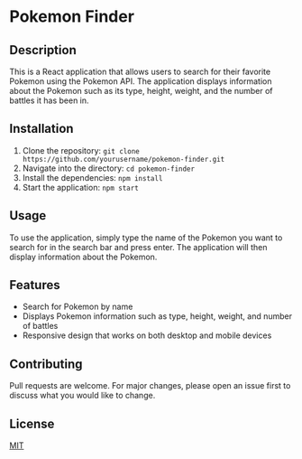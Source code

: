 # Pokemon Finder

## Description
This is a React application that allows users to search for their favorite Pokemon using the Pokemon API. The application displays information about the Pokemon such as its type, height, weight, and the number of battles it has been in.

## Installation
1. Clone the repository: `git clone https://github.com/yourusername/pokemon-finder.git`
2. Navigate into the directory: `cd pokemon-finder`
3. Install the dependencies: `npm install`
4. Start the application: `npm start`

## Usage
To use the application, simply type the name of the Pokemon you want to search for in the search bar and press enter. The application will then display information about the Pokemon.

## Features
- Search for Pokemon by name
- Displays Pokemon information such as type, height, weight, and number of battles
- Responsive design that works on both desktop and mobile devices

## Contributing
Pull requests are welcome. For major changes, please open an issue first to discuss what you would like to change.

## License
[MIT](https://choosealicense.com/licenses/mit/)